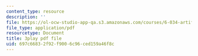 ```yaml
---
content_type: resource
description: ''
file: https://ol-ocw-studio-app-qa.s3.amazonaws.com/courses/6-034-artificial-intelligence-fall-2010/697c66832f92f9006c96ced159a46f8c_SXBG3RGr_Rc.pdf
file_type: application/pdf
resourcetype: Document
title: 3play pdf file
uid: 697c6683-2f92-f900-6c96-ced159a46f8c
---
```

